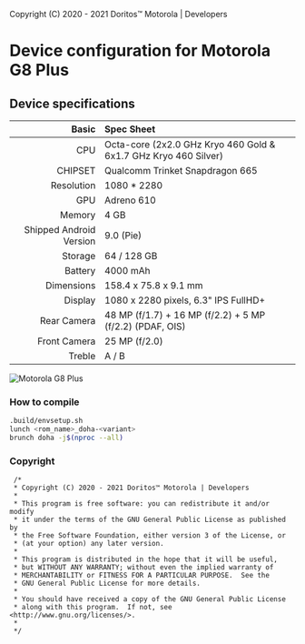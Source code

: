 Copyright (C) 2020 - 2021 Doritos™ Motorola | Developers

# Device configuration for Motorola G8 Plus

## Device specifications

Basic   | Spec Sheet
-------:|:-------------------------
CPU     | Octa-core (2x2.0 GHz Kryo 460 Gold & 6x1.7 GHz Kryo 460 Silver)
CHIPSET | Qualcomm Trinket Snapdragon 665
Resolution | 1080 * 2280
GPU     | Adreno 610
Memory  | 4 GB
Shipped Android Version | 9.0 (Pie)
Storage | 64 / 128 GB
Battery | 4000 mAh
Dimensions | 158.4 x 75.8 x 9.1 mm
Display | 1080 x 2280 pixels, 6.3" IPS FullHD+
Rear Camera  | 48 MP (f/1.7) + 16 MP (f/2.2) + 5 MP (f/2.2) (PDAF, OIS)
Front Camera | 25 MP (f/2.0)
Treble | A / B

![Motorola G8 Plus](https://fdn2.gsmarena.com/vv/pics/motorola/motorola-moto-g8-plus-3.jpg "Motorola G8 Plus")

### How to compile

```sh
.build/envsetup.sh
lunch <rom_name>_doha-<variant>
brunch doha -j$(nproc --all)
```
### Copyright
 ```
  /*
  * Copyright (C) 2020 - 2021 Doritos™ Motorola | Developers
  *
  * This program is free software: you can redistribute it and/or modify
  * it under the terms of the GNU General Public License as published by
  * the Free Software Foundation, either version 3 of the License, or
  * (at your option) any later version.
  *
  * This program is distributed in the hope that it will be useful,
  * but WITHOUT ANY WARRANTY; without even the implied warranty of
  * MERCHANTABILITY or FITNESS FOR A PARTICULAR PURPOSE.  See the
  * GNU General Public License for more details.
  *
  * You should have received a copy of the GNU General Public License
  * along with this program.  If not, see <http://www.gnu.org/licenses/>.
  *
  */
  ```
